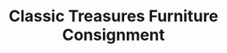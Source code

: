 ---
title: "Classic Treasures Furniture Consignment"
url: /durham/classic-treasures-furniture-consignment/
shop: Gebrauchtwaren
---